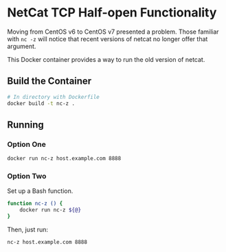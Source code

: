 # NetCat TCP Half-open Functionality

Moving from CentOS v6 to CentOS v7 presented a problem. Those familiar with
`nc -z` will notice that recent versions of netcat no longer offer that
argument.

This Docker container provides a way to run the old version of netcat.

## Build the Container

```Bash
# In directory with Dockerfile
docker build -t nc-z .
```

## Running

### Option One

```Bash
docker run nc-z host.example.com 8888
```

### Option Two

Set up a Bash function.

```Bash
function nc-z () {
    docker run nc-z ${@}
}
```

Then, just run:

```Bash
nc-z host.example.com 8888
```
